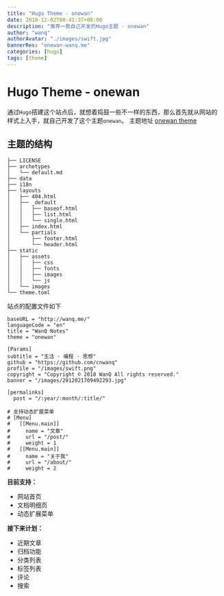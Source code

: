 ```yaml
---
title: "Hugo Theme - onewan"
date: 2018-12-02T00:41:37+08:00
description: "推荐一款自己开发的Hugo主题 - onewan"
author: "wanq"
authorAvatar: "./images/swift.jpg"
bannerRes: "onewan-wanq.me"
categories: [hugo]
tags: [theme]
---
```


# Hugo Theme - onewan
通过`Hugo`搭建这个站点后，就想着捣鼓一些不一样的东西，那么首先就从网站的样式上入手，就自己开发了这个主题`onewan`。
主题地址 [onewan theme](https://github.com/cnwanq/onewan)
<!--more-->

## 主题的结构
```
├── LICENSE
├── archetypes
│   └── default.md
├── data
├── i18n
├── layouts
│   ├── 404.html
│   ├── _default
│   │   ├── baseof.html
│   │   ├── list.html
│   │   └── single.html
│   ├── index.html
│   └── partials
│       ├── footer.html
│       └── header.html
├── static
│   ├── assets
│   │   ├── css
│   │   ├── fonts
│   │   ├── images
│   │   └── js
│   └── images
└── theme.toml
```

站点的配置文件如下
```
baseURL = "http://wanq.me/"
languageCode = "en"
title = "WanQ Notes"
theme = "onewan"

[Params]
subtitle = "生活 · 编程 · 思想"
github = "https://github.com/cnwanq"
profile = "/images/swift.png"
copyright = "Copyright © 2018 WanQ All rights reserved."
banner = "/images/2012021709492293.jpg"

[permalinks]
  post = "/:year/:month/:title/"

# 支持动态扩展菜单
# [Menu]
#   [[Menu.main]]
#     name = "文章"
#     url = "/post/"
#     weight = 1
#   [[Menu.main]]
#     name = "关于我"
#     url = "/about/"
#     weight = 2
```

**目前支持：**

* 网站首页
* 文档明细页
* 动态扩展菜单

**接下来计划：**

* 近期文章
* 归档功能
* 分类列表
* 标签列表
* 评论
* 搜索
